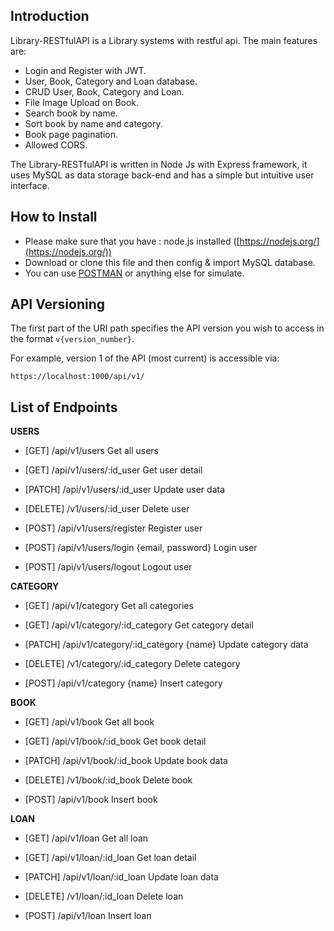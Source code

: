 ## Introduction

Library-RESTfulAPI is a Library systems with restful api. The main features are:

- Login and Register with JWT.
- User, Book, Category and Loan database.
- CRUD User, Book, Category and Loan.
- File Image Upload on Book.
- Search book by name.
- Sort book by name and category.
- Book page pagination.
- Allowed CORS.

The Library-RESTfulAPI is written in Node Js with Express framework, it uses MySQL as data storage back-end and has a simple but intuitive user interface.

## How to Install

- Please make sure that you have : node.js installed ([https://nodejs.org/](https://nodejs.org/))
- Download or clone this file and then config & import MySQL database.
- You can use [POSTMAN](https://www.getpostman.com/) or anything else for simulate.

## API Versioning

The first part of the URI path specifies the API version you wish to access in the format `v{version_number}`.

For example, version 1 of the API (most current) is accessible via:

```
https://localhost:1000/api/v1/
```

## List of Endpoints

**USERS**

- [GET] /api/v1/users
  Get all users

- [GET] /api/v1/users/:id_user
  Get user detail

- [PATCH] /api/v1/users/:id_user
  Update user data

- [DELETE] /v1/users/:id_user
  Delete user

- [POST] /api/v1/users/register
  Register user

- [POST] /api/v1/users/login {email, password}
  Login user

- [POST] /api/v1/users/logout
  Logout user

**CATEGORY**

- [GET] /api/v1/category
  Get all categories

- [GET] /api/v1/category/:id_category
  Get category detail

- [PATCH] /api/v1/category/:id_category {name}
  Update category data

- [DELETE] /v1/category/:id_category
  Delete category

- [POST] /api/v1/category {name}
  Insert category

**BOOK**

- [GET] /api/v1/book
  Get all book

- [GET] /api/v1/book/:id_book
  Get book detail

- [PATCH] /api/v1/book/:id_book
  Update book data

- [DELETE] /v1/book/:id_book
  Delete book

- [POST] /api/v1/book
  Insert book

**LOAN**

- [GET] /api/v1/loan
  Get all loan

- [GET] /api/v1/loan/:id_loan
  Get loan detail

- [PATCH] /api/v1/loan/:id_loan
  Update loan data

- [DELETE] /v1/loan/:id_loan
  Delete loan

- [POST] /api/v1/loan
  Insert loan
